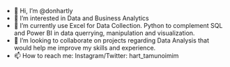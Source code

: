 - 👋 Hi, I’m @donhartly
- 👀 I’m interested in Data and Business Analytics
- 🌱 I’m currently use Excel for Data Collection. Python to complement SQL and Power BI in data querrying, manipulation and visualization.
- 💞️ I’m looking to collaborate on projects regarding Data Analysis that would help me improve my skills and experience.
- 📫 How to reach me: Instagram/Twitter: hart_tamunoimim

<!---
donhartly/donhartly is a ✨ special ✨ repository because its `README.md` (this file) appears on your GitHub profile.
You can click the Preview link to take a look at your changes.
--->
